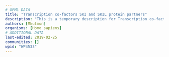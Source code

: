 ```yaml
---
# GPML DATA
title: "Transcription co-factors SKI and SKIL protein partners"
description: "This is a temporary description for Transcription co-factors SKI and SKIL protein partners"
authors: [Mkutmon]
organisms: [Homo sapiens]
# ADDITIONAL DATA
last-edited: 2019-02-25
communities: []
wpid: "WP4533"
---
```

